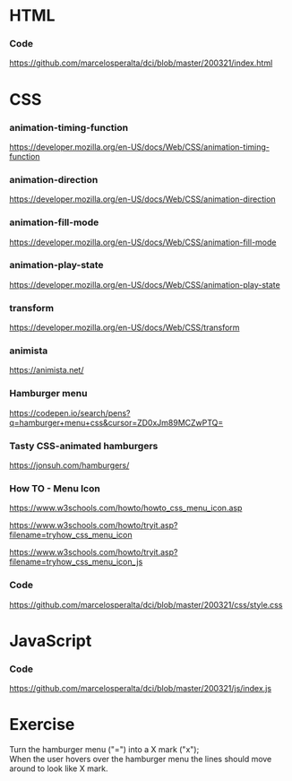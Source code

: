 # HTML

### Code

https://github.com/marcelosperalta/dci/blob/master/200321/index.html

# CSS

### animation-timing-function

https://developer.mozilla.org/en-US/docs/Web/CSS/animation-timing-function

### animation-direction

https://developer.mozilla.org/en-US/docs/Web/CSS/animation-direction


### animation-fill-mode

https://developer.mozilla.org/en-US/docs/Web/CSS/animation-fill-mode

### animation-play-state

https://developer.mozilla.org/en-US/docs/Web/CSS/animation-play-state

### transform

https://developer.mozilla.org/en-US/docs/Web/CSS/transform

### animista

https://animista.net/

### Hamburger menu

https://codepen.io/search/pens?q=hamburger+menu+css&cursor=ZD0xJm89MCZwPTQ=

### Tasty CSS-animated hamburgers

https://jonsuh.com/hamburgers/

### How TO - Menu Icon

https://www.w3schools.com/howto/howto_css_menu_icon.asp

https://www.w3schools.com/howto/tryit.asp?filename=tryhow_css_menu_icon

https://www.w3schools.com/howto/tryit.asp?filename=tryhow_css_menu_icon_js

### Code

https://github.com/marcelosperalta/dci/blob/master/200321/css/style.css

# JavaScript

### Code

https://github.com/marcelosperalta/dci/blob/master/200321/js/index.js

# Exercise

Turn the hamburger menu ("=") into a X mark ("x");  
When the user hovers over the hamburger menu the lines should move around to look like X mark.